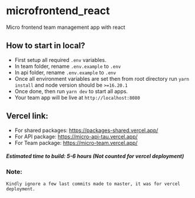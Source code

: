 # microfrontend_react
Micro frontend team management app with react

## How to start in local?

- First setup all required `.env` variables.
- In team folder, rename `.env.example` to `.env`
- In api folder, rename  `.env.example` to `.env`
- Once all environment variables are set then from root directory run `yarn install` and node version should be  `>=16.20.1`
- Once done, then run `yarn dev` to start all apps.
- Your team app will be live at `http://localhost:8080`

## Vercel link: 
- For shared packages: https://packages-shared.vercel.app/
- For API package: https://micro-api-tau.vercel.app/
- For Team package: https://micro-team.vercel.app/

##### Estimated time to build: 5-6 hours (Not counted for vercel deployment)

### Note:
`Kindly ignore a few last commits made to master, it was for vercel deployment.`
